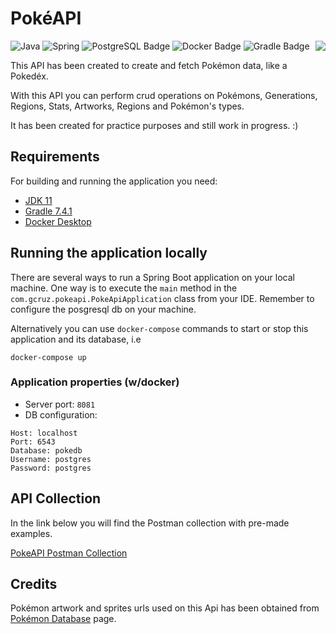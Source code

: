 # PokéAPI
![Java](https://img.shields.io/badge/java-%23ED8B00.svg?style=for-the-badge&logo=java&logoColor=white) ![Spring](https://img.shields.io/badge/spring-%236DB33F.svg?style=for-the-badge&logo=spring&logoColor=white) ![PostgreSQL Badge](https://img.shields.io/badge/PostgreSQL-4169E1?logo=postgresql&logoColor=fff&style=for-the-badge) ![Docker Badge](https://img.shields.io/badge/Docker-2496ED?logo=docker&logoColor=fff&style=for-the-badge)
<img src="https://img.pokemondb.net/sprites/home/normal/pikachu-original-cap.png" align="right" /> ![Gradle Badge](https://img.shields.io/badge/Gradle-02303A?logo=gradle&logoColor=fff&style=for-the-badge) 

This API has been created to create and fetch Pokémon data, like a Pokedéx. 

With this API you can perform crud operations on Pokémons, Generations, Regions, Stats, Artworks, Regions and Pokémon's types.

It has been created for practice purposes and still work in progress. :) 

## Requirements
For building and running the application you need:

- [JDK 11](https://www.oracle.com/java/technologies/javase/jdk11-archive-downloads.html)
- [Gradle 7.4.1](https://gradle.org/)
- [Docker Desktop](https://www.docker.com/products/docker-desktop/)

## Running the application locally

There are several ways to run a Spring Boot application on your local machine. One way is to execute the `main` method in the `com.gcruz.pokeapi.PokeApiApplication` class from your IDE. Remember to configure the posgresql db on your machine.


Alternatively you can use `docker-compose` commands to start or stop this application and its database, i.e

```shell
docker-compose up
```

### Application properties (w/docker)
- Server port: `8081`
- DB configuration:
```shell
Host: localhost 
Port: 6543
Database: pokedb
Username: postgres 
Password: postgres
```

## API Collection
In the link below you will find the Postman collection with pre-made examples.

[PokeAPI Postman Collection](https://documenter.getpostman.com/view/17083920/UzBjt8H6)

## Credits
Pokémon artwork and sprites urls used on this Api has been obtained from [Pokémon Database](https://pokemondb.net/) page.
